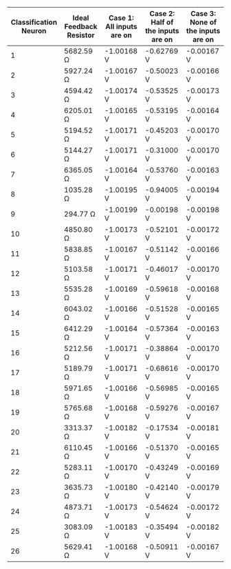 | Classification Neuron | Ideal Feedback Resistor | Case 1: All inputs are on | Case 2: Half of the inputs are on | Case 3: None of the inputs are on |
|-----------------------|-------------------------|----------------------------|-----------------------------------|----------------------------------|
| 1                     | 5682.59 Ω               | -1.00168 V                 | -0.62769 V                        | -0.00167 V                       |
| 2                     | 5927.24 Ω               | -1.00167 V                 | -0.50023 V                        | -0.00166 V                       |
| 3                     | 4594.42 Ω               | -1.00174 V                 | -0.53525 V                        | -0.00173 V                       |
| 4                     | 6205.01 Ω               | -1.00165 V                 | -0.53195 V                        | -0.00164 V                       |
| 5                     | 5194.52 Ω               | -1.00171 V                 | -0.45203 V                        | -0.00170 V                       |
| 6                     | 5144.27 Ω               | -1.00171 V                 | -0.31000 V                        | -0.00170 V                       |
| 7                     | 6365.05 Ω               | -1.00164 V                 | -0.53760 V                        | -0.00163 V                       |
| 8                     | 1035.28 Ω               | -1.00195 V                 | -0.94005 V                        | -0.00194 V                       |
| 9                     | 294.77 Ω                | -1.00199 V                 | -0.00198 V                        | -0.00198 V                       |
| 10                    | 4850.80 Ω               | -1.00173 V                 | -0.52101 V                        | -0.00172 V                       |
| 11                    | 5838.85 Ω               | -1.00167 V                 | -0.51142 V                        | -0.00166 V                       |
| 12                    | 5103.58 Ω               | -1.00171 V                 | -0.46017 V                        | -0.00170 V                       |
| 13                    | 5535.28 Ω               | -1.00169 V                 | -0.59618 V                        | -0.00168 V                       |
| 14                    | 6043.02 Ω               | -1.00166 V                 | -0.51528 V                        | -0.00165 V                       |
| 15                    | 6412.29 Ω               | -1.00164 V                 | -0.57364 V                        | -0.00163 V                       |
| 16                    | 5212.56 Ω               | -1.00171 V                 | -0.38864 V                        | -0.00170 V                       |
| 17                    | 5189.79 Ω               | -1.00171 V                 | -0.68616 V                        | -0.00170 V                       |
| 18                    | 5971.65 Ω               | -1.00166 V                 | -0.56985 V                        | -0.00165 V                       |
| 19                    | 5765.68 Ω               | -1.00168 V                 | -0.59276 V                        | -0.00167 V                       |
| 20                    | 3313.37 Ω               | -1.00182 V                 | -0.17534 V                        | -0.00181 V                       |
| 21                    | 6110.45 Ω               | -1.00166 V                 | -0.51370 V                        | -0.00165 V                       |
| 22                    | 5283.11 Ω               | -1.00170 V                 | -0.43249 V                        | -0.00169 V                       |
| 23                    | 3635.73 Ω               | -1.00180 V                 | -0.42140 V                        | -0.00179 V                       |
| 24                    | 4873.71 Ω               | -1.00173 V                 | -0.54624 V                        | -0.00172 V                       |
| 25                    | 3083.09 Ω               | -1.00183 V                 | -0.35494 V                        | -0.00182 V                       |
| 26                    | 5629.41 Ω               | -1.00168 V                 | -0.50911 V                        | -0.00167 V                       |
